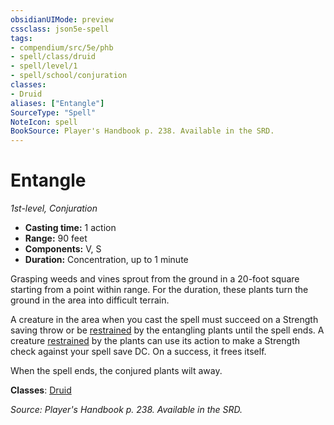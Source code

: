 ```yaml
---
obsidianUIMode: preview
cssclass: json5e-spell
tags:
- compendium/src/5e/phb
- spell/class/druid
- spell/level/1
- spell/school/conjuration
classes:
- Druid
aliases: ["Entangle"]
SourceType: "Spell"
NoteIcon: spell
BookSource: Player's Handbook p. 238. Available in the SRD.
---
```

# Entangle
*1st-level, Conjuration*  

- **Casting time:** 1 action
- **Range:** 90 feet
- **Components:** V, S
- **Duration:** Concentration, up to 1 minute

Grasping weeds and vines sprout from the ground in a 20-foot square starting from a point within range. For the duration, these plants turn the ground in the area into difficult terrain.

A creature in the area when you cast the spell must succeed on a Strength saving throw or be [restrained](/2-Mechanics/CLI/rules/conditions.md#restrained) by the entangling plants until the spell ends. A creature [restrained](/2-Mechanics/CLI/rules/conditions.md#restrained) by the plants can use its action to make a Strength check against your spell save DC. On a success, it frees itself.

When the spell ends, the conjured plants wilt away.

**Classes**: [Druid](/2-Mechanics/CLI/classes/druid.md)

*Source: Player's Handbook p. 238. Available in the SRD.*